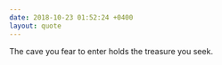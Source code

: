 ```yaml
---
date: 2018-10-23 01:52:24 +0400
layout: quote
---
```

The cave you fear to enter holds the treasure you seek.